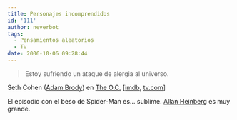 ```yaml
---
title: Personajes incomprendidos
id: '111'
author: neverbot
tags:
  - Pensamientos aleatorios
  - Tv
date: 2006-10-06 09:28:44
---
```


> Estoy sufriendo un ataque de alergia al universo.

Seth Cohen ([Adam Brody](http://www.imdb.com/name/nm0111013/)) en [The O.C.](http://www.fox.com/oc/) \[[imdb](http://www.imdb.com/title/tt0362359/), [tv.com](http://www.tv.com/o-c/show/16960/summary.html)\]

El episodio con el beso de Spider-Man es... sublime. [Allan Heinberg](http://en.wikipedia.org/wiki/Allan_Heinberg) es muy grande.